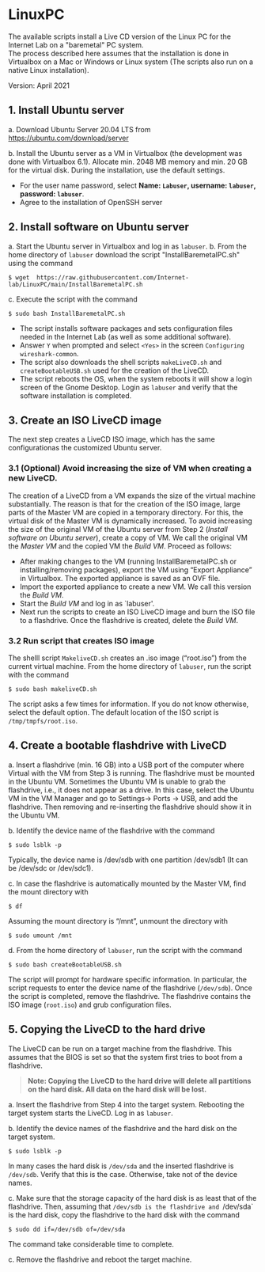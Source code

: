 # LinuxPC

The available scripts install a Live CD version of the Linux PC for the Internet Lab on a "baremetal" PC system.  
The process described here assumes that the installation is done in Virtualbox on a Mac or Windows or Linux system (The scripts also run on a native Linux installation).

Version:  April 2021
## 1. Install Ubuntu server 
a. Download Ubuntu Server 20.04 LTS from 
https://ubuntu.com/download/server

b. Install the Ubuntu server as a VM in Virtualbox (the development was done with Virtualbox 6.1). Allocate min. 2048 MB memory and min. 20 GB for the virtual disk.
During the installation, use the default settings. 

 * For the user name password, select **Name: `Labuser`, username: `labuser`, password: `labuser`**.
 * Agree to the installation of OpenSSH server

## 2. Install software on Ubuntu server
a. Start the Ubuntu server in Virtualbox and log in as `labuser`. 
b. From the home directory of `labuser` download the script "InstallBaremetalPC.sh" using the command 

```$ wget  https://raw.githubusercontent.com/Internet-lab/LinuxPC/main/InstallBaremetalPC.sh```

c. Execute the script with the command 

```$ sudo bash InstallBaremetalPC.sh```

 - The script installs  software packages and sets configuration files needed in the Internet Lab (as well as some additional software). 
 - Answer `Y` when  prompted and select `<Yes>` in the screen `Configuring wireshark-common`. 
 - The script also downloads the shell scripts `makeLiveCD.sh` and `createBootableUSB.sh` used for the creation of the LiveCD.
 - The script reboots the OS, when the system reboots it will show a login screen of the Gnome Desktop. Login as `labuser` and verify that the software installation is completed. 

## 3. Create an ISO LiveCD image
The next step creates a LiveCD ISO image, which has the same configurationas the customized Ubuntu server. 

### 3.1  **(Optional)** Avoid increasing the size of VM when creating a new LiveCD.

The  creation of a  LiveCD from a VM   expands the size of the virtual machine substantially. The reason is that for the creation of the ISO image, large parts of the Master VM are copied in a temporary directory. For this, the virtual disk of the Master VM is dynamically increased. To avoid increasing the size of the original VM of the Ubuntu server from Step 2 (*Install software on Ubuntu server*), create a copy of  VM. We call the original VM the *Master VM* and the copied VM the *Build VM*. 
Proceed as follows: 
 - After making changes to the VM  (running InstallBaremetalPC.sh or installing/removing packages), export the VM using “Export Appliance” in Virtualbox. The exported appliance is saved as an OVF file. 
 - Import the exported appliance to create a new VM. We call this version the *Build VM*. 
 - Start the *Build VM* and log in as `labuser'.
 - Next run the scripts to create an ISO LiveCD image and burn the ISO file to a flashdrive. Once the flashdrive is created, delete the *Build VM*.   

### 3.2  Run script that creates ISO image 
The shelll script `MakeliveCD.sh` creates an .iso image (“root.iso”) from the current virtual machine. 
From the home directory of `labuser`, run the script with the command 

```$ sudo bash makeliveCD.sh```

The script asks a few times for information. If you do not know otherwise, select the default option.  The default location of the ISO script is `/tmp/tmpfs/root.iso`. 

## 4. Create a bootable flashdrive with LiveCD 
a.  Insert a flashdrive (min. 16 GB) into a USB port of the computer where Virtual with the VM from Step 3 is running. The flashdrive must be mounted in the Ubuntu VM. 
Sometimes the Ubuntu VM is unable to grab the flashdrive, i.e., it does not appear as a drive. In this case, select the Ubuntu VM in the VM Manager and go to Settings→ Ports → USB, and add the flashdrive. Then removing and re-inserting the flashdrive should show it in the Ubuntu VM. 

b. Identify the device name of the flashdrive with the command 

```$ sudo lsblk -p```

Typically, the device name is /dev/sdb with one partition /dev/sdb1 (It can be /dev/sdc or /dev/sdc1). 

c. In case the flashdrive is automatically mounted by the Master VM, find the mount directory with 

```$ df```

Assuming the mount directory is “/mnt”, unmount the directory with 

```$ sudo umount /mnt```

d. From the home directory of `labuser`, run the script with the command 

```$ sudo bash createBootableUSB.sh```

The script will prompt for hardware specific information. In particular, the script requests to enter the device name of the flashdrive (`/dev/sdb`).
Once the script is completed, remove the flashdrive.  The flashdrive contains  the ISO image (`root.iso`) and grub configuration files.

## 5. Copying the LiveCD to the hard drive 
The LiveCD can be run on a target machine from the flashdrive. This assumes that the BIOS is set so that the system first tries to boot from a flashdrive. 


>**Note: Copying the LiveCD to the hard drive will delete all partitions on the hard disk. All data on the hard disk will be lost.**

a. Insert the flashdrive from Step 4 into the target system. Rebooting the target system starts  the LiveCD. Log in as `labuser`.

b. Identify the device names of the flashdrive and the hard disk on the target system.  

```$ sudo lsblk -p```

In many cases the hard disk is `/dev/sda` and the inserted flashdrive is `/dev/sdb`. Verify that this is the case. Otherwise, take not of the device names.  

c. Make sure that the storage capacity of the hard disk is as least that of the flashdrive.  Then, assuming that `/dev/sdb is the flashdrive and `/dev/sda` is the hard disk, copy the flashdrive to the hard disk with the command 

```$ sudo dd if=/dev/sdb of=/dev/sda```

The command  take considerable time to complete. 

c. Remove the flashdrive and reboot the target machine. 

